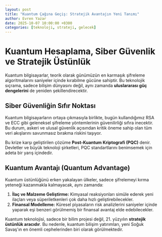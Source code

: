 ```yaml
---
layout: post
title: "Kuantum Çağına Geçiş: Stratejik Avantajın Yeni Tanımı"
author: Evren Yazar
date: 2025-10-07 10:00:00 +0300
categories: [teknoloji, strateji, gelecek]
---
```


# Kuantum Hesaplama, Siber Güvenlik ve Stratejik Üstünlük

Kuantum bilgisayarlar, teorik olarak günümüzün en karmaşık şifreleme algoritmalarını saniyeler içinde kırabilme gücüne sahiptir. Bu teknolojik sıçrama, sadece bilişim dünyasını değil, aynı zamanda **uluslararası güç dengelerini** de yeniden şekillendirecektir.

## Siber Güvenliğin Sıfır Noktası

Kuantum bilgisayarların ortaya çıkmasıyla birlikte, bugün kullandığımız RSA ve ECC gibi geleneksel şifreleme yöntemlerinin güvenilirliği sıfıra inecektir. Bu durum, askeri ve ulusal güvenlik açısından kritik öneme sahip olan tüm veri akışlarını savunmasız bırakma riskini taşıyor.

Bu krize karşı geliştirilen çözüme **Post-Kuantum Kriptografi (PQC)** denir. Devletler ve büyük teknoloji şirketleri, PQC standartlarını benimsemek için adeta bir yarış içindedir.

## Kuantum Avantajı (Quantum Advantage)

Kuantum üstünlüğünü erken yakalayan ülkeler, sadece şifrelemeyi kırma yeteneği kazanmakla kalmayacak, aynı zamanda:

1.  **İlaç ve Malzeme Geliştirme:** Kimyasal reaksiyonları simüle ederek yeni ilaçları veya süperiletkenleri çok daha hızlı geliştirebilecekler.
2.  **Finansal Modelleme:** Küresel piyasaların risk analizlerini saniyeler içinde yaparak eşi benzeri görülmemiş bir finansal avantaj elde edebilecekler.

Kuantum teknolojisi, sadece bir bilim projesi değil, 21. yüzyılın **stratejik üstünlük aracıdır**. Bu nedenle, kuantum bilişim yatırımları, yeni Soğuk Savaş'ın en önemli cephelerinden biri olarak görülmektedir.